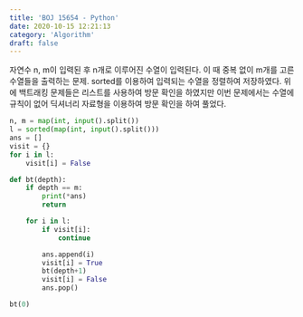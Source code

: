 ```yaml
---
title: 'BOJ 15654 - Python'
date: 2020-10-15 12:21:13
category: 'Algorithm'
draft: false
---
```

자연수 n, m이 입력된 후 n개로 이루어진 수열이 입력된다. 이 때 중복 없이 m개를 고른 수열들을 출력하는 문제. sorted를 이용하여 입력되는 수열을 정렬하여 저장하였다. 위에 백트래킹 문제들은 리스트를 사용하여 방문 확인을 하였지만 이번 문제에서는 수열에 규칙이 없어 딕셔너리 자료형을 이용하여 방문 확인을 하여 풀었다.
```python
n, m = map(int, input().split())
l = sorted(map(int, input().split()))
ans = []
visit = {}
for i in l:
    visit[i] = False

def bt(depth):
    if depth == m:
        print(*ans)
        return

    for i in l:
        if visit[i]:
            continue

        ans.append(i)
        visit[i] = True
        bt(depth+1)
        visit[i] = False
        ans.pop()

bt(0)

```